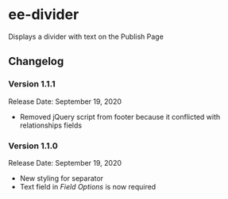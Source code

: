 # ee-divider
Displays a divider with text on the Publish Page

## Changelog
### Version 1.1.1
Release Date: September 19, 2020
- Removed jQuery script from footer because it conflicted with relationships fields

### Version 1.1.0
Release Date: September 19, 2020
- New styling for separator
- Text field in _Field Options_ is now required
